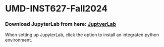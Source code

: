 # UMD-INST627-Fall2024

### Download JupyterLab from here: [JuptyerLab](https://github.com/jupyterlab/jupyterlab-desktop)
When setting up JupyterLab, click the option to install an integrated python environment. 
